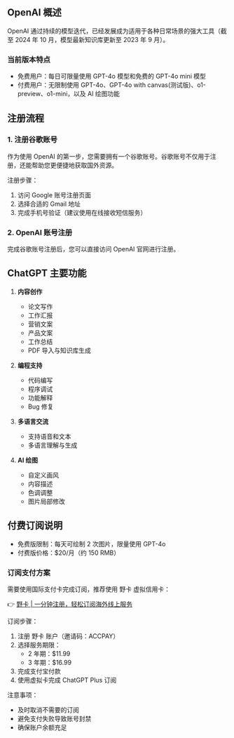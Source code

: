 ## OpenAI 概述

OpenAI 通过持续的模型迭代，已经发展成为适用于各种日常场景的强大工具（截至 2024 年 10 月，模型最新知识库更新至 2023 年 9 月）。

### 当前版本特点

- 免费用户：每日可限量使用 GPT-4o 模型和免费的 GPT-4o mini 模型
- 付费用户：无限制使用 GPT-4o、GPT-4o with canvas(测试版)、o1-preview、o1-mini，以及 AI 绘图功能

## 注册流程

### 1. 注册谷歌账号

作为使用 OpenAI 的第一步，您需要拥有一个谷歌账号。谷歌账号不仅用于注册，还能帮助您更便捷地获取国外资源。

注册步骤：
1. 访问 Google 账号注册页面
2. 选择合适的 Gmail 地址
3. 完成手机号验证（建议使用在线接收短信服务）

### 2. OpenAI 账号注册

完成谷歌账号注册后，您可以直接访问 OpenAI 官网进行注册。

## ChatGPT 主要功能

1. **内容创作**
   - 论文写作
   - 工作汇报
   - 营销文案
   - 产品文案
   - 工作总结
   - PDF 导入与知识库生成

2. **编程支持**
   - 代码编写
   - 程序调试
   - 功能解释
   - Bug 修复

3. **多语言交流**
   - 支持语音和文本
   - 多语言理解与生成

4. **AI 绘图**
   - 自定义画风
   - 内容描述
   - 色调调整
   - 图片局部修改

## 付费订阅说明

- 免费版限制：每天可绘制 2 次图片，限量使用 GPT-4o
- 付费版价格：$20/月（约 150 RMB）

### 订阅支付方案

需要使用国际支付卡完成订阅，推荐使用 野卡 虚拟信用卡：

👉 [野卡 | 一分钟注册，轻松订阅海外线上服务](https://bit.ly/bewildcard)

订阅步骤：
1. 注册 野卡 账户（邀请码：ACCPAY）
2. 选择服务期限：
   - 2 年期：$11.99
   - 3 年期：$16.99
3. 完成支付宝付款
4. 使用虚拟卡完成 ChatGPT Plus 订阅

注意事项：
- 及时取消不需要的订阅
- 避免支付失败导致账号封禁
- 确保账户余额充足